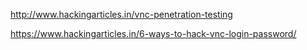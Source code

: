 http://www.hackingarticles.in/vnc-penetration-testing

https://www.hackingarticles.in/6-ways-to-hack-vnc-login-password/
